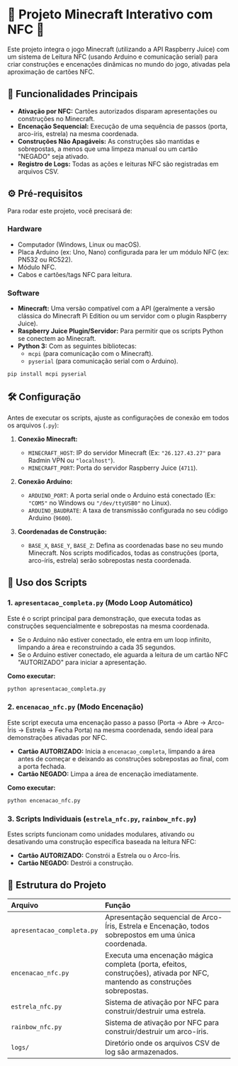# 🚧 Projeto Minecraft Interativo com NFC 🚀

Este projeto integra o jogo Minecraft (utilizando a API Raspberry Juice) com um sistema de Leitura NFC (usando Arduino e comunicação serial) para criar construções e encenações dinâmicas no mundo do jogo, ativadas pela aproximação de cartões NFC.

## 🌟 Funcionalidades Principais

  * **Ativação por NFC:** Cartões autorizados disparam apresentações ou construções no Minecraft.
  * **Encenação Sequencial:** Execução de uma sequência de passos (porta, arco-íris, estrela) na mesma coordenada.
  * **Construções Não Apagáveis:** As construções são mantidas e sobrepostas, a menos que uma limpeza manual ou um cartão "NEGADO" seja ativado.
  * **Registro de Logs:** Todas as ações e leituras NFC são registradas em arquivos CSV.

## ⚙️ Pré-requisitos

Para rodar este projeto, você precisará de:

### Hardware

  * Computador (Windows, Linux ou macOS).
  * Placa Arduino (ex: Uno, Nano) configurada para ler um módulo NFC (ex: PN532 ou RC522).
  * Módulo NFC.
  * Cabos e cartões/tags NFC para leitura.

### Software

  * **Minecraft:** Uma versão compatível com a API (geralmente a versão clássica do Minecraft Pi Edition ou um servidor com o plugin Raspberry Juice).
  * **Raspberry Juice Plugin/Servidor:** Para permitir que os scripts Python se conectem ao Minecraft.
  * **Python 3:** Com as seguintes bibliotecas:
      * `mcpi` (para comunicação com o Minecraft).
      * `pyserial` (para comunicação serial com o Arduino).

<!-- end list -->

```bash
pip install mcpi pyserial
```

## 🛠️ Configuração

Antes de executar os scripts, ajuste as configurações de conexão em todos os arquivos (`.py`):

1.  **Conexão Minecraft:**

      * `MINECRAFT_HOST`: IP do servidor Minecraft (Ex: `"26.127.43.27"` para Radmin VPN ou `"localhost"`).
      * `MINECRAFT_PORT`: Porta do servidor Raspberry Juice (`4711`).

2.  **Conexão Arduino:**

      * `ARDUINO_PORT`: A porta serial onde o Arduino está conectado (Ex: `"COM5"` no Windows ou `"/dev/ttyUSB0"` no Linux).
      * `ARDUINO_BAUDRATE`: A taxa de transmissão configurada no seu código Arduino (`9600`).

3.  **Coordenadas de Construção:**

      * `BASE_X`, `BASE_Y`, `BASE_Z`: Defina as coordenadas base no seu mundo Minecraft. Nos scripts modificados, todas as construções (porta, arco-íris, estrela) serão sobrepostas nesta coordenada.

## 🚀 Uso dos Scripts

### 1\. `apresentacao_completa.py` (Modo Loop Automático)

Este é o script principal para demonstração, que executa todas as construções sequencialmente e sobrepostas na mesma coordenada.

  * Se o Arduino não estiver conectado, ele entra em um loop infinito, limpando a área e reconstruindo a cada 35 segundos.
  * Se o Arduino estiver conectado, ele aguarda a leitura de um cartão NFC "AUTORIZADO" para iniciar a apresentação.

**Como executar:**

```bash
python apresentacao_completa.py
```

### 2\. `encenacao_nfc.py` (Modo Encenação)

Este script executa uma encenação passo a passo (Porta -\> Abre -\> Arco-Íris -\> Estrela -\> Fecha Porta) na mesma coordenada, sendo ideal para demonstrações ativadas por NFC.

  * **Cartão AUTORIZADO:** Inicia a `encenacao_completa`, limpando a área antes de começar e deixando as construções sobrepostas ao final, com a porta fechada.
  * **Cartão NEGADO:** Limpa a área de encenação imediatamente.

**Como executar:**

```bash
python encenacao_nfc.py
```

### 3\. Scripts Individuais (`estrela_nfc.py`, `rainbow_nfc.py`)

Estes scripts funcionam como unidades modulares, ativando ou desativando uma construção específica baseada na leitura NFC:

  * **Cartão AUTORIZADO:** Constrói a Estrela ou o Arco-Íris.
  * **Cartão NEGADO:** Destrói a construção.

## 📂 Estrutura do Projeto

| Arquivo | Função |
| :--- | :--- |
| `apresentacao_completa.py` | Apresentação sequencial de Arco-Íris, Estrela e Encenação, todos sobrepostos em uma única coordenada. |
| `encenacao_nfc.py` | Executa uma encenação mágica completa (porta, efeitos, construções), ativada por NFC, mantendo as construções sobrepostas. |
| `estrela_nfc.py` | Sistema de ativação por NFC para construir/destruir uma estrela. |
| `rainbow_nfc.py` | Sistema de ativação por NFC para construir/destruir um arco-íris. |
| `logs/` | Diretório onde os arquivos CSV de log são armazenados. |
